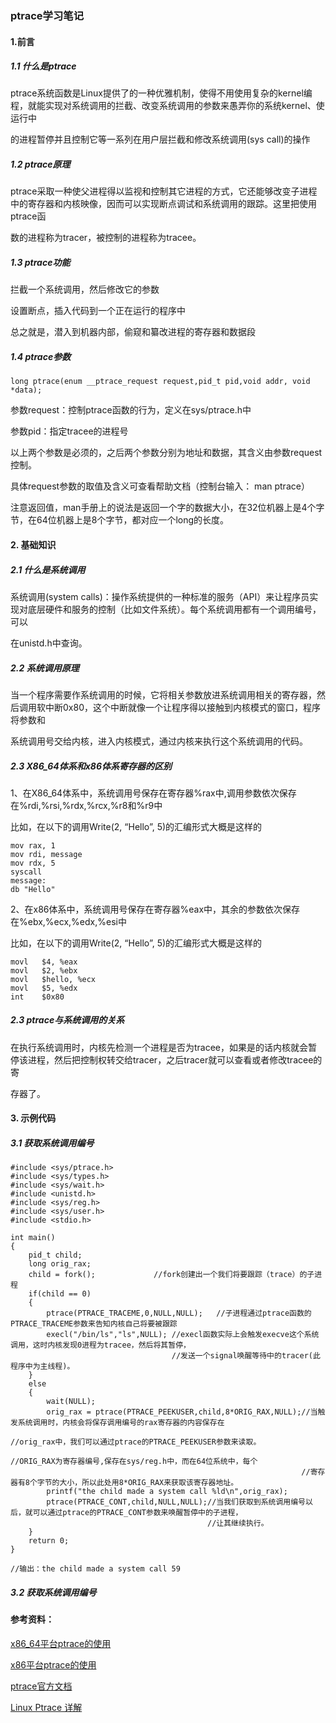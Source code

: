 ### ptrace学习笔记

#### 1.前言

##### 1.1 什么是ptrace

ptrace系统函数是Linux提供了的一种优雅机制，使得不用使用复杂的kernel编程，就能实现对系统调用的拦截、改变系统调用的参数来愚弄你的系统kernel、使运行中

的进程暂停并且控制它等一系列在用户层拦截和修改系统调用(sys call)的操作

##### 1.2 ptrace原理
ptrace采取一种使父进程得以监视和控制其它进程的方式，它还能够改变子进程中的寄存器和内核映像，因而可以实现断点调试和系统调用的跟踪。这里把使用ptrace函

数的进程称为tracer，被控制的进程称为tracee。

##### 1.3 ptrace功能

拦截一个系统调用，然后修改它的参数

设置断点，插入代码到一个正在运行的程序中

总之就是，潜入到机器内部，偷窥和纂改进程的寄存器和数据段

##### 1.4 ptrace参数
```
long ptrace(enum __ptrace_request request,pid_t pid,void addr, void *data);
```
参数request：控制ptrace函数的行为，定义在sys/ptrace.h中

参数pid：指定tracee的进程号

以上两个参数是必须的，之后两个参数分别为地址和数据，其含义由参数request控制。

具体request参数的取值及含义可查看帮助文档（控制台输入： man ptrace）

注意返回值，man手册上的说法是返回一个字的数据大小，在32位机器上是4个字节，在64位机器上是8个字节，都对应一个long的长度。

#### 2. 基础知识

##### 2.1 什么是系统调用

系统调用(system calls)：操作系统提供的一种标准的服务（API）来让程序员实现对底层硬件和服务的控制（比如文件系统）。每个系统调用都有一个调用编号，可以

在unistd.h中查询。

##### 2.2 系统调用原理

当一个程序需要作系统调用的时候，它将相关参数放进系统调用相关的寄存器，然后调用软中断0x80，这个中断就像一个让程序得以接触到内核模式的窗口，程序将参数和

系统调用号交给内核，进入内核模式，通过内核来执行这个系统调用的代码。

##### 2.3 X86_64体系和x86体系寄存器的区别

1、在X86_64体系中，系统调用号保存在寄存器%rax中,调用参数依次保存在%rdi,%rsi,%rdx,%rcx,%r8和%r9中

比如，在以下的调用Write(2, “Hello”, 5)的汇编形式大概是这样的

```
mov rax, 1
mov rdi, message
mov rdx, 5
syscall
message:
db "Hello"
```
2、在x86体系中，系统调用号保存在寄存器%eax中，其余的参数依次保存在%ebx,%ecx,%edx,%esi中

比如，在以下的调用Write(2, “Hello”, 5)的汇编形式大概是这样的

```
movl   $4, %eax  
movl   $2, %ebx  
movl   $hello, %ecx  
movl   $5, %edx  
int    $0x80
 ```
##### 2.3 ptrace与系统调用的关系

在执行系统调用时，内核先检测一个进程是否为tracee，如果是的话内核就会暂停该进程，然后把控制权转交给tracer，之后tracer就可以查看或者修改tracee的寄

存器了。

#### 3. 示例代码

##### 3.1 获取系统调用编号

```
#include <sys/ptrace.h>
#include <sys/types.h>
#include <sys/wait.h>
#include <unistd.h>
#include <sys/reg.h>
#include <sys/user.h>
#include <stdio.h>

int main()
{
    pid_t child;
    long orig_rax;
    child = fork();             //fork创建出一个我们将要跟踪（trace）的子进程
    if(child == 0)
    {
        ptrace(PTRACE_TRACEME,0,NULL,NULL);   //子进程通过ptrace函数的PTRACE_TRACEME参数来告知内核自己将要被跟踪
        execl("/bin/ls","ls",NULL); //execl函数实际上会触发execve这个系统调用，这时内核发现0进程为tracee，然后将其暂停，
                                    //发送一个signal唤醒等待中的tracer(此程序中为主线程)。
    }
    else
    {
        wait(NULL);
        orig_rax = ptrace(PTRACE_PEEKUSER,child,8*ORIG_RAX,NULL);//当触发系统调用时，内核会将保存调用编号的rax寄存器的内容保存在
                                                                 //orig_rax中，我们可以通过ptrace的PTRACE_PEEKUSER参数来读取。
                                                                 //ORIG_RAX为寄存器编号,保存在sys/reg.h中，而在64位系统中，每个
                                                                 //寄存器有8个字节的大小，所以此处用8*ORIG_RAX来获取该寄存器地址。
        printf("the child made a system call %ld\n",orig_rax);
        ptrace(PTRACE_CONT,child,NULL,NULL);//当我们获取到系统调用编号以后，就可以通过ptrace的PTRACE_CONT参数来唤醒暂停中的子进程，
                                            //让其继续执行。
    }
    return 0;
}

//输出：the child made a system call 59
```
##### 3.2 获取系统调用编号





#### 参考资料：

[x86_64平台ptrace的使用](https://www.cnblogs.com/mmmmar/p/6040325.html)

[x86平台ptrace的使用](http://blog.csdn.net/sealyao/article/details/6710772)

[ptrace官方文档](http://man7.org/linux/man-pages/man2/ptrace.2.html)

[Linux Ptrace 详解](http://blog.csdn.net/u012417380/article/details/60470075)

